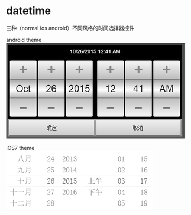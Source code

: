 # datetime
三种（normal ios android）不同风格的时间选择器控件

android theme  
<img src="https://raw.githubusercontent.com/wzshuang/datetime/master/datetime_andriod/datetime-android.jpg" />

iOS7 theme  
<img src="https://raw.githubusercontent.com/wzshuang/datetime/master/datetime_ios/datetime-iOS7.png" />
